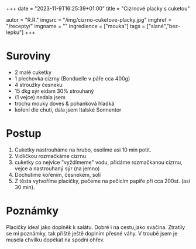 +++
date = "2023-11-9T16:25:39+01:00"
title = "Cizrnové placky s cuketou"

autor = "R.R."
imgsrc = "/img/cizrno-cuketove-placky.jpg"
imghref = "/recepty/"
imgname = ""
ingredience = ["mouka"]
tags = ["slané","bez-lepku"]
+++

# Suroviny 
- 2 malé cuketky
- 1 plechovka cizrny (Bonduelle v páře cca 400g)
- 4 stroužky česneku
- 15 dkg sýr eidam 30% strouhaný
- (1 vejce) nedala jsem
- trochu mouky doves & pohanková hladká 
- koření dle chuti, dala jsem Italské Sonnentor


# Postup

1. Cuketky nastrouháme na hrubo, osolíme asi 10 min potit.
2. Vidličkou rozmačkáme cizrnu 
3. cuketky co nejvíce "vyždímeme" vodu, přidáme rozmačkanou cizrnu, vejce a nastrouhaný sýr (na jemno)
4.  Dochutíme kořením, česnekem, solí
5. Z těsta vytvoříme placičky, pečeme na pečícím papíře při cca 200st. (asi 30 min).


# Poznámky
Placičky ideal jako doplněk k salátu. Dobré i na cestu,jako svačina.
Ztratily se mi poznámky, tak příště ještě doplním přesné váhy. V troubě jsem je musela chvilku dopékat na spodní ohřev.


<!--
-->
